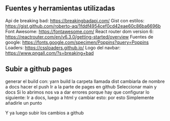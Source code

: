 ## Fuentes y herramientas utilizadas

Api de breaking bad: https://breakingbadapi.com/
Gist con estilos: https://gist.github.com/roberto-aq/1fddf4954cef0cd42eae60c86ba6696b
Font Awesome: https://fontawesome.com/
React router dom version 6: https://reactrouter.com/en/v6.3.0/getting-started/overview
Fuentes de google: https://fonts.google.com/specimen/Poppins?query=Poppins
Loaders: https://cssloaders.github.io/
Logo del navbar: https://www.pngall.com/?s=breaking+bad

## Subir a github pages
generar el build con: yarn build
la carpeta llamada dist cambiarla de nombre a docs
hacer el push
Ir a la parte de pages en github
Seleccionar main y docs
Si lo abrimos nos va a dar errores porque hay que configurar lo siguiente:
Ir a docs, luego a html y cambiar esto:
    <script type="module" crossorigin src="/assets/index.c8ebc99f.js"></script>
    <link rel="stylesheet" href="/assets/index.36afc740.css">
por esto
    <script type="module" crossorigin src="./assets/index.c8ebc99f.js"></script>
    <link rel="stylesheet" href="./assets/index.36afc740.css">
Simplemente añadirle un punto

Y ya luego subir los cambios a github